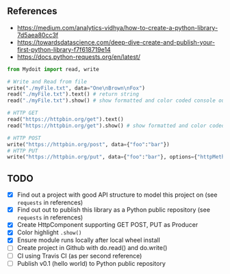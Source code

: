 ## References
* https://medium.com/analytics-vidhya/how-to-create-a-python-library-7d5aea80cc3f
* https://towardsdatascience.com/deep-dive-create-and-publish-your-first-python-library-f7f618719e14
* https://docs.python-requests.org/en/latest/

```python
from Mydoit import read, write

# Write and Read from file
write("./myFile.txt", data="One\nBrown\nFox")
read("./myFile.txt").text() # return string
read("./myFile.txt").show() # show formatted and color coded console output

# HTTP GET
read("https://httpbin.org/get").text()
read("https://httpbin.org/get").show() # show formatted and color coded output

# HTTP POST
write("https://httpbin.org/post", data={"foo":"bar"})  
# HTTP PUT
write("https://httpbin.org/put", data={"foo":"bar"}, options={"httpMethod": "PUT"}) 
```

## TODO
- [x] Find out a project with good API structure to model this project on (see `requests` in references)
- [x] Find out out to publish this library as a Python public repository (see `requests` in references)
- [x] Create HttpComponent supporting GET POST, PUT as Producer
- [x] Color highlight `.show()` 
- [x] Ensure module runs locally after local wheel install
- [ ] Create project in Github with do.read() and do.write()
- [ ] CI using Travis CI (as per second reference)
- [ ] Publish v0.1 (hello world) to Python public repository